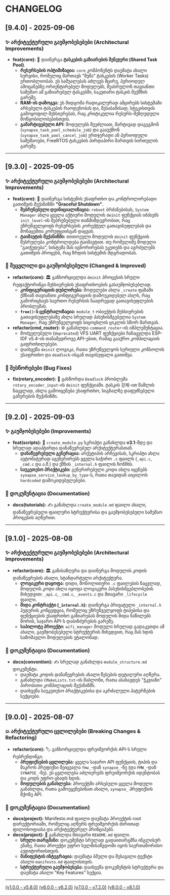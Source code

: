 # CHANGELOG

## [9.4.0] - 2025-09-06

### ✨ არქიტექტურული გაუმჯობესებები (Architectural Improvements)

- **feat(core):** 🚀 დაინერგა **ტასკების გაზიარების მენეჯერი (Shared Task Pool)**.
  - **რესურსების ოპტიმიზაცია:** `core` კომპონენტს დაემატა ახალი სერვისი, რომელიც მართავს "მუშა" ტასკების (Worker Tasks) ერთობლიობას. ეს საშუალებას აძლევს მცირე, პერიოდულ ამოცანებზე ორიენტირებულ მოდულებს, შეასრულონ თავიანთი სამუშაო ამ გაზიარებულ ტასკებში, საკუთარი ტასკის შექმნის გარეშე.
  - **RAM-ის დაზოგვა:** ეს მიდგომა რადიკალურად ამცირებს სისტემაში არსებული ტასკების რაოდენობას და, შესაბამისად, სტეკისთვის გამოყოფილ მეხსიერებას, რაც კრიტიკულია რესურს-შეზღუდული მოწყობილობებისთვის.
  - **გამარტივებული API:** მოდულებს შეუძლიათ, მარტივად დაგეგმონ (`synapse_task_pool_schedule_job`) და გააუქმონ (`synapse_task_pool_cancel_job`) ერთჯერადი ან პერიოდული სამუშაოები, FreeRTOS ტასკების პირდაპირი მართვის სირთულის გარეშე.

---

## [9.3.0] - 2025-09-05

### ✨ არქიტექტურული გაუმჯობესებები (Architectural Improvements)

- **feat(core):** 🚀 დაინერგა სისტემის უსაფრთხო და კონტროლირებადი გათიშვის მექანიზმი **"Graceful Shutdown"**.
  - **შებრუნებული დეინიციალიზაცია:** `reboot` ბრძანებისას, `System Manager` ახლა ყველა აქტიური მოდულის `deinit` ფუნქციას იძახებს `init_level`-ის შებრუნებული თანმიმდევრობით, რაც უზრუნველყოფს რესურსების კორექტულ გათავისუფლებას და მონაცემთა კორუფციისგან დაცვას.
  - **ტაიმაუტის მექანიზმი:** თითოეული მოდულის `deinit` ფუნქციის შესრულება კონტროლდება ტაიმაუტით. თუ რომელიმე მოდული "გაიჭედება", სისტემა მას იგნორირებას უკეთებს და აგრძელებს გათიშვის პროცესს, რაც ზრდის სისტემის მდგრადობას.

### 🔄 შეცვლილი და გაუმჯობესებული (Changed & Improved)

- **refactor(core):** 🏛️ განხორციელდა `deinit` პროცესის სრული რეფაქტორინგი მეხსიერების უსაფრთხოების გასაუმჯობესებლად.
  - **კონფიგურაციის დუბლირება:** მოდულები ახლა `_create` ფაზაში ქმნიან თავიანთი კონფიგურაციის დამოუკიდებელ ასლს, რაც გამორიცხავს საერთო რესურსის ნაადრევად გათავისუფლების პრობლემას.
  - **`free()`-ს ცენტრალიზაცია:** `module_t` ობიექტის მეხსიერების გათავისუფლებაზე ახლა სრულად პასუხისმგებელია `System Manager`, რაც უზრუნველყოფს სიცოცხლის ციკლის სწორ მართვას.
- **refactor(cmd_router):** ⚙️ განახლდა `command_router`-ის იმპლემენტაცია.
  - მოძველებული (`deprecated`) VFS UART ფუნქციები ჩანაცვლდა ESP-IDF v5.4-ის თანამედროვე API-ებით, რამაც გააქრო კომპილაციის გაფრთხილებები.
  - დაიხვეწა `deinit` ლოგიკა, რათა უზრუნველყოს სერიული კონსოლის უსაფრთხო და `deadlock`-ისგან თავისუფალი გათიშვა.

### 🐛 შესწორებები (Bug Fixes)

- **fix(rotary_encoder):** 🐞 გასწორდა `Deadlock` პრობლემა `rotary_encoder_input`-ის `deinit` ფუნქციაში. ტასკის 강제-ით წაშლის ნაცვლად, ახლა გამოიყენება უსაფრთხო, სიგნალზე დაფუძნებული გაჩერების მექანიზმი.

---

## [9.2.0] - 2025-09-03

### ✨ გაუმჯობესებები (Improvements)

- **feat(scripts):** 🚀 `create_module.py` სკრიპტი განახლდა **v3.1**-მდე და სრულად ადაპტირდა დანაწევრებულ არქიტექტურასთან.
  - **დანაწევრებული გენერაცია:** არქეტიპის არჩევისას, სკრიპტი ახლა ავტომატურად აგენერირებს ყველა საჭირო `.c` ფაილს (`_api.c`, `_cmd.c` და ა.შ.) და ქმნის `_internal.h` ფაილის ჩონჩხს.
  - **საუკეთესო პრაქტიკები:** გენერირებული კოდი ახლა იყენებს `synapse_service_lookup_by_type`-ს, რათა თავიდან აიცილოს `hardcoded` დამოკიდებულებები.

### 📄 დოკუმენტაცია (Documentation)

- **docs(tutorials):** ✍️ განახლდა `create_module.md` ფაილი ახალი, დანაწევრებული ფაილური სტრუქტურისა და გაუმჯობესებული სამუშაო პროცესის აღწერით.

---

## [9.1.0] - 2025-08-08

### ✨ არქიტექტურული გაუმჯობესებები (Architectural Improvements)

- **refactor(core):** 🏛️ განისაზღვრა და დაინერგა მოდულის კოდის დანაწევრების ახალი, სტანდარტული არქიტექტურა.
  - **ლოგიკური დაყოფა:** დიდი, მონოლითური `.c` ფაილების ნაცვლად, მოდულის კოდი ახლა იყოფა ლოგიკური პასუხისმგებლობების მიხედვით: `_api.c`, `_cmd.c`, `_events.c` და მთავარი `_lifecycle` ფაილი.
  - **შიდა კონტრაქტი (`_internal.h`):** დაინერგა პრივატული `_internal.h` ჰედერის კონცეფცია, რომელიც უზრუნველყოფს ტიპებისა და ფუნქციების უსაფრთხო გაზიარებას მოდულის შიდა ნაწილებს შორის, საჯარო API-ს დაბინძურების გარეშე.
  - **საპილოტე პროექტი:** `wifi_manager` მოდული სრულად გადაკეთდა ამ ახალი, გაუმჯობესებული სტრუქტურის მიხედვით, რაც მას ხდის სამომავლო მოდულების ეტალონად.

### 📄 დოკუმენტაცია (Documentation)

- **docs(convention):** ✍️ სრულად განახლდა `module_structure.md` დოკუმენტი.
  - დაემატა კოდის დანაწევრების ახალი წესების დეტალური აღწერა.
  - განახლდა `CMakeLists.txt`-ის შაბლონი, რათა ასახავდეს "ჭკვიანი" პირობითი კომპილაციის მექანიზმს.
  - დაიხვეწა საუკეთესო პრაქტიკებისა და აკრძალული პატერნების სექციები.

---

## [9.0.0] - 2025-08-07

### 💥 არქიტექტურული ცვლილებები (Breaking Changes & Refactoring)

- **refactor(core):** 🏷️ განხორციელდა ფრეიმვორქის API-ს სრული რებრენდინგი.
  - **პრეფიქსების ცვლილება:** ყველა საჯარო API ფუნქციის, ტიპის და მაკროს პრეფიქსი შეიცვალა `fmw_`-დან `synapse_`-ზე (და `FMW_`-დან `SYNAPSE_`-ზე). ეს ცვლილება აძლიერებს ფრეიმვორქის იდენტობას და კოდს უფრო ცხადს ხდის.
  - **მოდულების განახლება:** პროექტში არსებული ყველა მოდული განახლდა, რათა გამოეყენებინათ ახალი, `synapse_` პრეფიქსის მქონე API.

### 📄 დოკუმენტაცია (Documentation)

- **docs(project):**  Manifesto.md ფაილი დაემატა პროექტის root დირექტორიაში, რომელიც აღწერს ფრეიმვორქის ძირითად ფილოსოფიასა და არქიტექტურულ პრინციპებს.
- **docs(project):** 🚀 განახლდა მთავარი `README.md` ფაილი.
  - **სრული თარგმანი:** დოკუმენტი სრულად გადაითარგმნა ინგლისურ ენაზე, რათა პროექტი უფრო ხელმისაწვდომი იყოს საერთაშორისო აუდიტორიისთვის.
  - **მანიფესტის ინტეგრაცია:** დაემატა ბმული და შესავალი ტექსტი ახალი `manifesto.md` ფაილისთვის.
  - **სტრუქტურული გაუმჯობესება:** დაიხვეწა დოკუმენტის სტრუქტურა და დაემატა ახალი "Key Features" სექცია.

---
[(v1.0.0 - v5.8.0)](docs/changelog/v5.md)
[(v6.0.0 - v6.2.0)](docs/changelog/v6.md)
[(v7.0.0 - v7.2.0)](docs/changelog/v7.md)
[(v8.0.0 - v8.1.0)](docs/changelog/v8.md)

